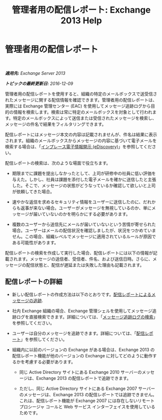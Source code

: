 ﻿---
title: '管理者用の配信レポート: Exchange 2013 Help'
TOCTitle: 管理者用の配信レポート
ms:assetid: d98623d3-e0b7-4cb9-93fb-6351b4a06137
ms:mtpsurl: https://technet.microsoft.com/ja-jp/library/JJ919241(v=EXCHG.150)
ms:contentKeyID: 51407585
ms.date: 04/24/2018
mtps_version: v=EXCHG.150
ms.translationtype: HT
---

# 管理者用の配信レポート

 

_**適用先:** Exchange Server 2013_

_**トピックの最終更新日:** 2016-12-09_

管理者用の配信レポートを使用すると、組織の特定のメールボックスで送受信されたメッセージに関する配信情報を確認できます。管理者用の配信レポートは、実際には Exchange 管理センター (EAC) を使用してメッセージ追跡ログから目的の情報を検索します。検索は常に特定のメールボックスを対象として行われます。特定のメールボックスによって送信または受信されたメッセージを検索し、メッセージの件名で結果をフィルタリングできます。

配信レポートにはメッセージ本文の内容は記載されませんが、件名は結果に表示されます。組織のメールボックスからメッセージの内容に基づいて電子メールを検索する場合は、「[インプレース電子情報開示 (eDiscovery)](https://docs.microsoft.com/ja-jp/exchange/security-and-compliance/in-place-ediscovery/in-place-ediscovery)」を参照してください。

配信レポートの検索は、次のような場面で役立ちます。

  - 期限までに課題を提出しなかったとして、上司が研修中の社員に低い評価を与えた。しかし、社員は課題を添付した電子メールを確かに送信したと主張した。そこで、メッセージの状態がどうなっているか確認して欲しいと上司が依頼してきた場合。

  - 速やかな返信を求めるセキュリティ情報をユーザーに送信したのに、だれからも返事が来ない場合。ユーザーがメッセージを無視しているのか、単にメッセージが届いていないのかを明らかにする必要があります。

  - 複数のユーザーから送信先にメールが届いていないという苦情が寄せられた場合。ユーザーはメールの配信状況を確認しましたが、状況をつかめていません。この場合、組織レベルでメッセージに適用されているルールが原因である可能性があります。

配信レポートの検索を作成して実行した場合、配信レポートには以下の情報が記載されます。メッセージの送信者、受信者、件名、および送信日時。さらに、メッセージの配信状態と、配信が遅延または失敗した理由も記載されます。

## 配信レポートの詳細

  - 新しい配信レポートの作成方法は以下のとおりです。[配信レポートによるメッセージの追跡](track-messages-with-delivery-reports-exchange-2013-help.md).

  - 社内 Exchange 組織の場合、Exchange 管理シェルを使用してメッセージ追跡ログを直接検索できます。詳細については、「[メッセージ追跡ログの検索](search-message-tracking-logs-exchange-2013-help.md)」を参照してください。

  - ユーザーは自分のメッセージを追跡できます。詳細については、「[配信レポート](https://go.microsoft.com/fwlink/?linkid=279920)」を参照してください。

  - 組織内に以前のバージョンの Exchange がある場合は、Exchange 2013 の配信レポート機能が他のバージョンの Exchange に対してどのように動作するかを考慮する必要があります。
    
      - 同じ Active Directory サイトにある Exchange 2010 サーバーのメッセージは、Exchange 2013 の配信レポートで追跡できます。
    
      - ただし、同じ Active Directory サイトにある Exchange 2007 サーバーのメッセージは、Exchange 2013 の配信レポートでは追跡できません。これは、配信レポート機能が Exchange 2007 には存在しないリモート プロシージャ コールと Web サービス インターフェイスを使用しているためです。

